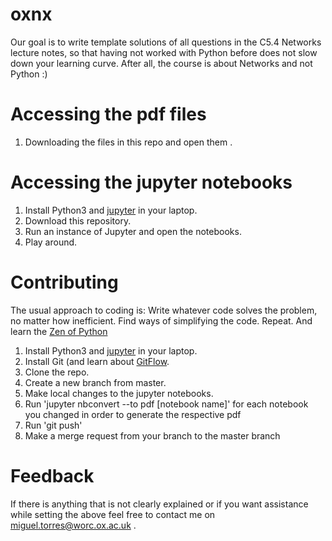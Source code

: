 # oxnx
Our goal is to write template solutions of all questions in the C5.4 Networks lecture notes, so that having not worked with Python before does not slow down your learning curve. After all, the course is about Networks and not Python :)	

# Accessing the pdf files

1. Downloading the files in this repo and open them .

# Accessing the jupyter notebooks
1. Install Python3 and [jupyter](http://jupyter.org/install) in your laptop.
2. Download this repository.
3. Run an instance of Jupyter and open the notebooks.
4. Play around.

# Contributing

The usual approach to coding is: Write whatever code solves the problem, no matter how inefficient. Find ways of simplifying the code. Repeat. And learn the [Zen of Python](https://www.python.org/dev/peps/pep-0020/)

1. Install Python3 and [jupyter](http://jupyter.org/install) in your laptop.
2. Install Git (and learn about [GitFlow](https://www.atlassian.com/git/tutorials/comparing-workflows/gitflow-workflow).
3. Clone the repo.
4. Create a new branch from master.
5. Make local changes to the jupyter notebooks.
6. Run 'jupyter nbconvert --to pdf [notebook name]' for each notebook you changed in order to generate the respective pdf
7. Run 'git push'
8. Make a merge request from your branch to the master branch

# Feedback
If there is anything that is not clearly explained or if you want assistance while setting the above feel free to contact me on miguel.torres@worc.ox.ac.uk .